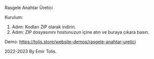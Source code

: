 Rasgele Anahtar Üretici

Kurulum:

1. Adım: Kodları ZIP olarak indirin.
2. Adım: ZIP dosyasınını hostunuzun içine atın ve buraya çıkara basın. 


Demo: https://tolis.store/website-demos/rasgele-anahtar-uretici

2022-2023 By Emir Tolis.
